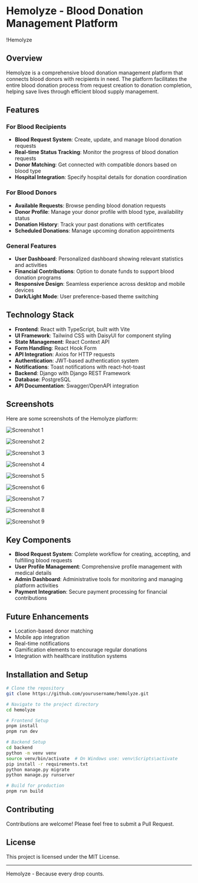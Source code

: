 # Hemolyze - Blood Donation Management Platform

!Hemolyze

## Overview

Hemolyze is a comprehensive blood donation management platform that connects blood donors with recipients in need. The platform facilitates the entire blood donation process from request creation to donation completion, helping save lives through efficient blood supply management.

## Features

### For Blood Recipients

- **Blood Request System**: Create, update, and manage blood donation requests
- **Real-time Status Tracking**: Monitor the progress of blood donation requests
- **Donor Matching**: Get connected with compatible donors based on blood type
- **Hospital Integration**: Specify hospital details for donation coordination

### For Blood Donors

- **Available Requests**: Browse pending blood donation requests
- **Donor Profile**: Manage your donor profile with blood type, availability status
- **Donation History**: Track your past donations with certificates
- **Scheduled Donations**: Manage upcoming donation appointments

### General Features

- **User Dashboard**: Personalized dashboard showing relevant statistics and activities
- **Financial Contributions**: Option to donate funds to support blood donation programs
- **Responsive Design**: Seamless experience across desktop and mobile devices
- **Dark/Light Mode**: User preference-based theme switching

## Technology Stack

- **Frontend**: React with TypeScript, built with Vite
- **UI Framework**: Tailwind CSS with DaisyUI for component styling
- **State Management**: React Context API
- **Form Handling**: React Hook Form
- **API Integration**: Axios for HTTP requests
- **Authentication**: JWT-based authentication system
- **Notifications**: Toast notifications with react-hot-toast
- **Backend**: Django with Django REST Framework
- **Database**: PostgreSQL
- **API Documentation**: Swagger/OpenAPI integration

## Screenshots

Here are some screenshots of the Hemolyze platform:

![Screenshot 1](screenshots/ss1.png)

![Screenshot 2](screenshots/ss2.png)

![Screenshot 3](screenshots/ss3.png)

![Screenshot 4](screenshots/ss4.png)

![Screenshot 5](screenshots/ss5.png)

![Screenshot 6](screenshots/ss6.png)

![Screenshot 7](screenshots/ss7.png)

![Screenshot 8](screenshots/ss8.png)

![Screenshot 9](screenshots/ss9.png)

## Key Components

- **Blood Request System**: Complete workflow for creating, accepting, and fulfilling blood requests
- **User Profile Management**: Comprehensive profile management with medical details
- **Admin Dashboard**: Administrative tools for monitoring and managing platform activities
- **Payment Integration**: Secure payment processing for financial contributions

## Future Enhancements

- Location-based donor matching
- Mobile app integration
- Real-time notifications
- Gamification elements to encourage regular donations
- Integration with healthcare institution systems

## Installation and Setup

```bash
# Clone the repository
git clone https://github.com/yourusername/hemolyze.git

# Navigate to the project directory
cd hemolyze

# Frontend Setup
pnpm install
pnpm run dev

# Backend Setup
cd backend
python -m venv venv
source venv/bin/activate  # On Windows use: venv\Scripts\activate
pip install -r requirements.txt
python manage.py migrate
python manage.py runserver

# Build for production
pnpm run build
```

## Contributing

Contributions are welcome! Please feel free to submit a Pull Request.

## License

This project is licensed under the MIT License.

---

Hemolyze - Because every drop counts.
